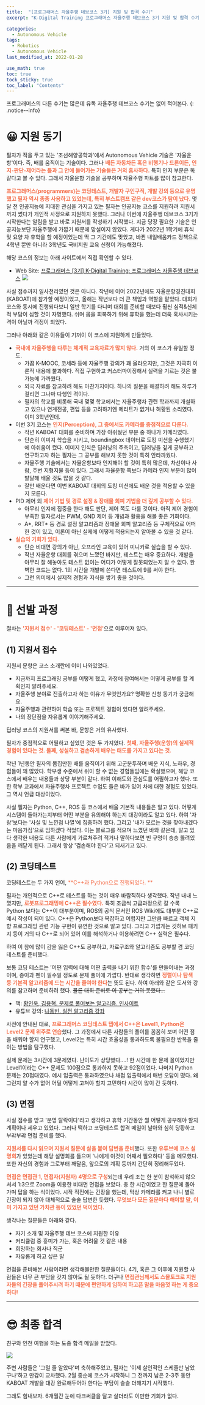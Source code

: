 ```yaml
---
title:  "[프로그래머스 자율주행 데브코스 3기] 지원 및 합격 수기"
excerpt: "K-Digital Training 프로그래머스 자율주행 데브코스 3기 지원 및 합격 수기"

categories:
  - Autonomous Vehicle
tags:
  - Robotics
  - Autonomous Vehicle
last_modified_at: 2022-01-28

use_math: true
toc: true
tock_sticky: true
toc_label: "Contents"
---
```


프로그래머스의 다른 수기는 많은데 유독 자율주행 데브코스 수기는 없어 적어본다.
{: .notice--info}

# 😀 지원 동기
필자가 적을 두고 있는 '조선해양공학과'에서 Autonomous Vehicle 기술은 '자율운항'이다. 즉, 배를 움직이는 기술이다. 그러나 <span style="color: #f56e4a">**배든 자동차든 혹은 비행기나 드론이든, 인지-판단-제어라는 틀과 그 안에 들어가는 기술들은 거의 흡사하다.**</span> 특히 인지 부분은 똑같다고 볼 수 있다. 그래서 자율운항 기술을 공부하며 자율주행 파트를 많이 참고한다.

<span style="color: #f56e4a">**프로그래머스(programmers)는 코딩테스트, 개발자 구인구직, 개발 강의 등으로 유명했고 필자 역시 종종 사용하고 있었는데, 특히 부스트캠프 같은 dev코스가 탐이 났다.**</span> 몇 달 전 인공지능에 지대한 관심을 가지고 있는 필자는 인공지능 코스를 지원하려 지원서까지 썼다가 개인적 사정으로 지원하지 못했다. 그러나 이번에 자율주행 데브코스 3기가 시작한다는 알림을 받고 바로 지원서를 작성하기 시작했다. 지금 당장 필요한 기술은 인공지능보단 자율주행에 가깝기 때문에 망설이지 않았다. 게다가 2022년 1학기에 휴식 및 요양 차 휴학을 할 예정이었는데 딱 그 기간에도 맞았고, 바뀐 내일배움카드 정책으로 4학년 뿐만 아니라 3학년도 국비지원 교육 신청이 가능해졌다.

해당 코스의 정보는 아래 사이트에서 직접 확인할 수 있다.

* Web Site: [프로그래머스 [3기] K-Digital Training: 프로그래머스 자율주행 데브코스](https://programmers.co.kr/learn/courses/13295)
![](https://images.velog.io/images/717lumos/post/1598b60a-919e-492d-bc32-a37fe217289c/image.png)

사실 접수까지 일사천리였던 것은 아니다. 작년에 이어 2022년에도 자율운항경진대회(KABOAT)에 참가할 예정이었고, 올해는 작년보다 더 큰 책임과 역할을 맡았다. 대회가 코스와 동시에 진행되다보니 일반 학기를 다니며 대회를 준비할 때보다 훨씬 심적&신체적 부담이 심할 것이 자명했다. 쉬며 몸을 회복하기 위해 휴학을 했는데 더욱 혹사시키는 격이 아닐까 걱정이 되었다.

그러나 아래와 같은 이유들이 기꺼이 이 코스에 지원하게 만들었다.

* <span style="color: #f56e4a">**국내에 자율주행을 다루는 체계적 교육자료가 많지 않다.**</span> 거의 이 코스가 유일할 정도.
  * 가끔 K-MOOC, 코세라 등에 자율주행 강의가 꽤 올라오지만, 그것은 지극히 이론적 내용에 불과하다. 직접 구현하고 커스터마이징해서 실력을 기르는 것은 불가능에 가까웠다.
  * 외국 자료를 참고하려 해도 마찬가지이다. 하나의 질문을 해결하려 해도 하루가 걸리면 그나마 다행인 격이다.
  * 필자의 학교를 비롯해 국내 몇몇 학교에서는 자율주행차 관련 학과까지 개설하고 있으나 연계전공, 편입 등을 고려하기엔 메리트가 없거나 허황된 소리였다. 이미 3학년인데.
* 이번 3기 코스는 <span style="color: #f56e4a">**인지(Perception), 그 중에서도 카메라를 중점적으로 다룬다.**</span>
  * 작년 KABOAT 대회를 준비하며 가장 아쉬웠던 부분 중 하나가 카메라였다.
  * 단순히 이미지 학습을 시키고, boundingbox 데이터로 도킹 미션을 수행했기에 아쉬움이 컸다. 이미지 인식은 딥러닝의 주축이고, 딥러닝을 깊게 공부하고 연구하고자 하는 필자는 그 공부를 해보지 못한 것이 특히 안타까웠다.
  * 자율주행 기술에서는 자율운항보다 인지해야 할 것이 특히 많은데, 차선이나 사람, 주변 지형지물 등이 있다. 그래서 자율운항 쪽보다 카메라 인지 부분이 많이 발달해 배울 것도 많을 것 같다.
  * 잘만 배운다면 이번 KABOAT 대회의 도킹 미션에도 배운 것을 적용할 수 있을지 모른다.
* PID 제어 외 <span style="color: #f56e4a">**제어 기법 및 경로 설정 & 장애물 회피 기법을 더 깊게 공부할 수 있다.**</span>
  * 아무리 인지에 집중을 한다 해도 판단, 제어 쪽도 다룰 것이다. 아직 제어 경험이 부족한 필자로서는 PWM, GND 제어 등 개념과 활용을 해볼 좋은 기회이다.
  * A*, RRT* 등 경로 설정 알고리즘과 장애물 회피 알고리즘 등 구체적으로 어떠한 것이 있고, 이론이 아닌 실제에 어떻게 적용되는지 알아볼 수 있을 것 같다.
* <span style="color: #f56e4a">**실습의 기회가 있다.**</span>
  * 단순 비대면 강의가 아닌, 오프라인 교육이 있어 미니카로 실습을 할 수 있다.
  * 작년 자율운항 대회를 겪으며 느꼈던 바지만, 테스트는 매우 중요하다. 개발을 아무리 잘 해놓아도 테스트 없이는 어디가 어떻게 잘못되었는지 알 수 없다. 완벽한 코드는 없다. 1의 시간을 개발에 쓴다면 테스트에 9를 써야 한다.
  * 그런 의미에서 실제적 경험과 지식을 쌓기 좋을 것이다.

- - -

# 🤔 선발 과정
절차는 <span style="color: #f56e4a">**'지원서 접수' - '코딩테스트' - '면접'**</span>으로 이루어져 있다.

## (1) 지원서 접수
지원서 문항은 코스 소개란에 이미 나와있었다.

* 지금까지 프로그래밍 공부를 어떻게 했고, 과정에 참여해서는 어떻게 공부를 할 계획인지 알려주세요.
* 자율주행 분야로 진출하고자 하는 이유가 무엇인가요? 명확한 신청 동기가 궁금해요.
* 자율주행과 관련하여 학습 또는 프로젝트 경험이 있다면 알려주세요.
* 나의 장단점을 자유롭게 이야기해주세요.

딥러닝 코스의 지원서를 써본 바, 문항은 거의 유사했다.

필자가 중점적으로 어필하고 싶었던 것은 두 가지였다. <span style="color: #f56e4a">**첫째, 자율주행(운항)의 실제적 경험이 있다는 것. 둘째, 성실하고 겸손하게 배우는 태도를 가지고 있다는 것.**</span>

작년 1년동안 필자의 몸집만한 배를 움직이기 위해 고군분투하며 배운 지식, 노하우, 경험들이 꽤 많았다. 학부생 수준에서 쉬이 할 수 없는 경험들임에는 확실했으며, 해당 코스에서 배우는 내용들과 상당 부분이 같다. 하여 이해도와 관심도를 어필하고자 했다. 또한 학부 교과에서 자율주행차 프로젝트 수업도 들은 바가 있어 차에 대한 경험도 있었다. 그 역시 언급 대상이었다.

사실 필자는 Python, C++, ROS 등 코스에서 배울 기본적 내용들은 알고 있다. 어떻게 시스템이 돌아가는지부터 어떤 부분을 유의해야 하는지 대강이라도 알고 있다. 하여 '자랑'보다는 '사실 및 느낀점 나열'에 집중하려 했다. 그리고 '내가 모르는 것을 찾아내겠다는 마음가짐'으로 임하겠다 적었다. 이는 블로그를 적으며 느꼈던 바와 같은데, 알고 있다 생각한 내용도 다른 사람에게 가르쳐주려 적거나 말하다보면 빈 구멍이 송송 뚫려있음을 깨닫게 된다. 그래서 항상 '겸손해야 한다'고 되새기고 있다.

## (2) 코딩테스트
코딩테스트는 두 가지 언어, <span style="color: #f56e4a">**C++과 Python으로 진행되었다. **</span>

필자는 개인적으로 C++로 테스트를 하는 것이 매우 바람직하다 생각했다. 작년 내내 느꼈지만, <span style="color: #f56e4a">**로봇프로그래밍에 C++은 필수였다.**</span> 특히 조금씩 고급과정으로 갈 수록 Python 보다는 C++이 대부분이며, ROS의 공식 문서인 ROS Wiki에도 대부분 C++로 예시 작성이 되어 있다. C++은 Python보다 복잡하고 어렵지만 그만큼 빠르고 객체 지향 프로그래밍 관련 기능 구현이 유연한 것으로 알고 있다. 그리고 가깝게는 깃허브 패키지 등이 거의 다 C++로 되어 있어 이를 해석하거나 이용하려면 C++ 실력은 필수다.

하여 이 참에 많이 감을 잃은 C++도 공부하고, 자료구조와 알고리즘도 공부할 겸 코딩테스트를 준비했다. 

보통 코딩 테스트는 '어떤 입력에 대해 어떤 출력을 내기 위한 함수'를 만들어내는 과정이며, 종이과 펜이 필수일 정도로 문제 풀이에 가깝다. 반대로 생각하면 <span style="color: #f56e4a">**정렬이나 탐색 등 기본적 알고리즘에 드는 시간을 줄여야 한다**</span>는 뜻도 된다. 하여 아래와 같은 도서와 강의를 참고하며 준비하려 했다. ~~물론 대회 준비로 이 공부는 거의 못했다...~~

* 책: [황인욱, 김용혁. 문제로 풀어보는 알고리즘. 인사이트](https://book.naver.com/bookdb/book_detail.naver?bid=6972853)
* 유튜브 강의: [나동빈. 실전 알고리즘 강좌](https://www.youtube.com/playlist?list=PLRx0vPvlEmdDHxCvAQS1_6XV4deOwfVrz)

사전에 안내된 대로, <span style="color: #f56e4a">**프로그래머스 코딩테스트 탭에서 C++은 Level1, Python은 Level2 문제 위주로 연습**</span>했다. 그 과정에서 다른 사람들의 풀이를 꼼꼼히 보며 어떤 점을 배워야 할지 연구했고, Level2는 특히 시간 효율성을 통과하도록 불필요한 반복을 줄이는 방법을 탐구했다.

실제 문제는 3시간에 3문제였다. 난이도가 상당했다....! 한 시간에 한 문제 꼴이었지만 Level1이라는 C++ 문제도 100점으로 통과하지 못하고 92점이었다. 나머지 Python 문제는 20점대였다. 예시 입출력은 통과하였으나 채점 입출력에서 매번 오답이 떴다. 왜 그런지 알 수가 없어 어딜 어떻게 고쳐야 할지 고민하다 시간이 많이 간 듯하다.

## (3) 면접
사실 점수를 받고 '분명 탈락이다'라고 생각하고 휴학 기간동안 뭘 어떻게 공부해야 할지 계획이나 세우고 있었다. 그러나 떡하고 코딩테스트 합격 메일이 날아와 심히 당황하고 부랴부랴 면접 준비를 했다.

<span style="color: #f56e4a">**지원서를 다시 읽으며 지원서 질문에 살을 붙여 답변을 준비**</span>했다. 또한 <span style="color: #f56e4a">**유튜브에 코스 설명회**</span>가 있었는데 해당 설명회를 들으며 '나에게 이것이 어째서 필요하다' 등을 메모했다. 또한 자신의 경험과 그로부터 깨달음, 앞으로의 계획 등까지 간단히 정리해두었다.

<span style="color: #f56e4a">**면접은 면접관 1, 면접자(지원자) 4명으로 구성**</span>되는데 우리 조는 한 분이 참석하지 않으셔서 1:3으로 Zoom을 이용한 비대면 면접을 보았다. 총 한 시간이었고 한 질문에 돌아가며 답을 하는 식이었다. 시작 직전에는 긴장을 했는데, 막상 카메라를 켜고 나니 별로 긴장이 되지 않아 대체적으로 술술 답변한 듯했다. <span style="color: #f56e4a">**무엇보다 모든 질문마다 해야할 말, 이미 가지고 있던 가치관 등이 있었던 덕이었다.**</span>

생각나는 질문들은 아래와 같다.

* 자기 소개 및 자율주행 데브 코스에 지원한 이유
* 커리큘럼 중 흥미가 가는, 혹은 어려울 것 같은 내용
* 희망하는 회사나 직군
* 자유롭게 하고 싶은 말

면접을 준비해본 사람이라면 생각해볼만한 질문들이다. 4기, 혹은 그 이후에 지원할 사람들은 너무 큰 부담을 갖지 않아도 될 듯하다. 더구나 <span style="color: #f56e4a">**면접관님께서도 스몰토크로 지원자들의 긴장을 풀어주시려 하기 때문에 편안하게 임하여 하고픈 말을 마음껏 하는 게 중요하다!**</span>

- - -

# 😎 최종 합격
친구와 인천 여행을 하는 도중 합격 메일을 받았다.

![](https://images.velog.io/images/717lumos/post/f4c1b008-b4eb-4e1f-831c-f55aa1e1a67d/image.png)

주변 사람들은 '그럴 줄 알았다'며 축하해주었고, 필자는 '이제 살인적인 스케줄만 남았구나'하고 만감이 교차했다. 2월 중순에 코스가 시작하니 그 전까지 남은 2-3주 동안 KABOAT 개발을 대강 완료해두어야 한다는 부담이 슬슬 더해지기 시작했다.

그래도 힘내보자. 6개월간 눈에 다크써클을 달고 살더라도 이만한 기회가 없다.